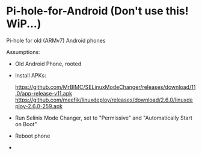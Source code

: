 # Pi-hole-for-Android (Don't use this! WiP...)
Pi-hole for old (ARMv7) Android phones

Assumptions:

- Old Android Phone, rooted
- Install APKs:

  https://github.com/MrBIMC/SELinuxModeChanger/releases/download/11.0/app-release-v11.apk
  https://github.com/meefik/linuxdeploy/releases/download/2.6.0/linuxdeploy-2.6.0-259.apk
  
- Run Selinix Mode Changer, set to "Permissive" and "Automatically Start on Boot"
- Reboot phone
- 
